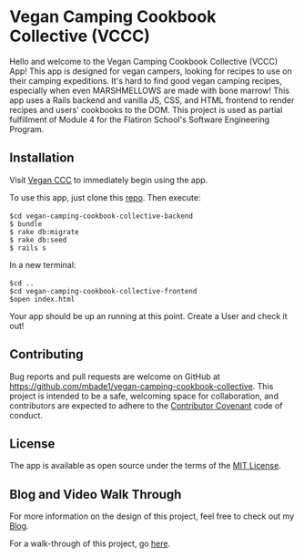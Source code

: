 # Vegan Camping Cookbook Collective (VCCC)

Hello and welcome to the Vegan Camping Cookbook Collective (VCCC) App! This app is designed for vegan campers, looking for recipes to use on their camping expeditions. It's hard to find good vegan camping recipes, especially when even MARSHMELLOWS are made with bone marrow! This app uses a Rails backend and vanilla JS, CSS, and HTML frontend to render recipes and users' cookbooks to the DOM. This project is used as partial fulfillment of Module 4 for the Flatiron School's Software Engineering Program. 

## Installation

Visit [Vegan CCC](https://mbade1.github.io/vegan-camping-cookbook-collective/vegan-camping-cookbook-collective-frontend/index.html) to immediately begin using the app.

To use this app, just clone this [repo](https://github.com/mbade1/vegan-camping-cookbook-collective).
Then execute:<br><br>
    ```$cd vegan-camping-cookbook-collective-backend```<br>
    ```$ bundle```<br>
    ```$ rake db:migrate```<br>
    ```$ rake db:seed```<br>
    ```$ rails s```

In a new terminal:<br><br>
    ```$cd ..```<br>
    ```$cd vegan-camping-cookbook-collective-frontend```<br>
    ```$open index.html```

Your app should be up an running at this point. Create a User and check it out! 

## Contributing

Bug reports and pull requests are welcome on GitHub at https://github.com/mbade1/vegan-camping-cookbook-collective. This project is intended to be a safe, welcoming space for collaboration, and contributors are expected to adhere to the [Contributor Covenant](http://contributor-covenant.org) code of conduct.

## License

The app is available as open source under the terms of the [MIT License](http://opensource.org/licenses/MIT).

## Blog and Video Walk Through

For more information on the design of this project, feel free to check out my [Blog](https://mbade1.github.io/vegan_camping_cookbook_collective).

For a walk-through of this project, go [here](https://www.youtube.com/watch?v=nn_PhiZg5S8&t=103s).